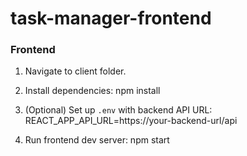 # task-manager-frontend

### Frontend

1. Navigate to client folder.
2. Install dependencies:
npm install


3. (Optional) Set up `.env` with backend API URL:
REACT_APP_API_URL=https://your-backend-url/api


4. Run frontend dev server:
npm start
